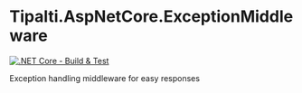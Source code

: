 # Tipalti.AspNetCore.ExceptionMiddleware

[![.NET Core - Build & Test](https://github.com/tipalti/Tipalti.AspNetCore.ExceptionMiddleware/actions/workflows/build-and-test.yml/badge.svg)](https://github.com/tipalti/Tipalti.AspNetCore.ExceptionMiddleware/actions/workflows/build-and-test.yml)

Exception handling middleware for easy responses
